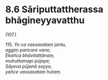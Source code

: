 

# 8.6 Sāriputtattherassa bhāgineyyavatthu



(107.)

115\. _Yo ca vassasataṃ jantu,_  
_aggiṃ paricare vane;_  
_Ekañca bhāvitattānaṃ,_  
_muhuttamapi pūjaye;_  
_Sāyeva pūjanā seyyo,_  
_yañce vassasataṃ hutaṃ._  




